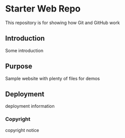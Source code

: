 # Starter Web Repo

This repository is for showing how Git and GitHub work

## Introduction

Some introduction

## Purpose

Sample website with plenty of files for demos

## Deployment

deployment information

### Copyright

copyright notice